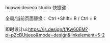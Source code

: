 huawei deveco studio 快捷键

全局/当前页面替换： Ctrl +Shift+ R /  Ctrl + R


即时设计ui:https://js.design/f/Kw60EM?p=pZcBUtjeeo&mode=design&linkelement=5-2
